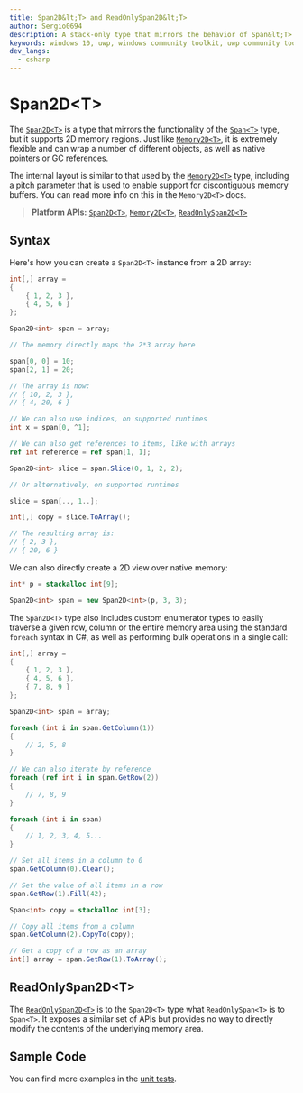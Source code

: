 ```yaml
---
title: Span2D&lt;T> and ReadOnlySpan2D&lt;T>
author: Sergio0694
description: A stack-only type that mirrors the behavior of Span&lt;T> and ReadOnlySpan&lt;T>, but supporting arbitrary 2D memory locations
keywords: windows 10, uwp, windows community toolkit, uwp community toolkit, uwp toolkit, parallel, high performance, net core, net standard
dev_langs:
  - csharp
---
```


# Span2D&lt;T>

The [`Span2D<T>`](/dotnet/api/microsoft.toolkit.highperformance.span2d-1) is a type that mirrors the functionality of the [`Span<T>`](/dotnet/api/system.span-1) type, but it supports 2D memory regions. Just like [`Memory2D<T>`](/dotnet/api/microsoft.toolkit.highperformance.memory2d-1), it is extremely flexible and can wrap a number of different objects, as well as native pointers or GC references.

The internal layout is similar to that used by the [`Memory2D<T>`](/dotnet/api/microsoft.toolkit.highperformance.Memory2D-1) type, including a pitch parameter that is used to enable support for discontiguous memory buffers. You can read more info on this in the `Memory2D<T>` docs.

> **Platform APIs:** [`Span2D<T>`](/dotnet/api/microsoft.toolkit.highperformance.span2d-1), [`Memory2D<T>`](/dotnet/api/microsoft.toolkit.highperformance.Memory2D-1), [`ReadOnlySpan2D<T>`](/dotnet/api/microsoft.toolkit.highperformance.readonlyspan2d-1)

## Syntax

Here's how you can create a `Span2D<T>` instance from a 2D array:

```csharp
int[,] array =
{
    { 1, 2, 3 },
    { 4, 5, 6 }
};

Span2D<int> span = array;

// The memory directly maps the 2*3 array here

span[0, 0] = 10;
span[2, 1] = 20;

// The array is now:
// { 10, 2, 3 },
// { 4, 20, 6 }

// We can also use indices, on supported runtimes
int x = span[0, ^1];

// We can also get references to items, like with arrays
ref int reference = ref span[1, 1];

Span2D<int> slice = span.Slice(0, 1, 2, 2);

// Or alternatively, on supported runtimes

slice = span[.., 1..];

int[,] copy = slice.ToArray();

// The resulting array is:
// { 2, 3 },
// { 20, 6 }
```

We can also directly create a 2D view over native memory:

```csharp
int* p = stackalloc int[9];

Span2D<int> span = new Span2D<int>(p, 3, 3);
```

The `Span2D<T>` type also includes custom enumerator types to easily traverse a given row, column or the entire memory area using the standard `foreach` syntax in C#, as well as performing bulk operations in a single call:

```csharp
int[,] array =
{
    { 1, 2, 3 },
    { 4, 5, 6 },
    { 7, 8, 9 }
};

Span2D<int> span = array;

foreach (int i in span.GetColumn(1))
{
    // 2, 5, 8
}

// We can also iterate by reference
foreach (ref int i in span.GetRow(2))
{
    // 7, 8, 9
}

foreach (int i in span)
{
    // 1, 2, 3, 4, 5...
}

// Set all items in a column to 0
span.GetColumn(0).Clear();

// Set the value of all items in a row
span.GetRow(1).Fill(42);

Span<int> copy = stackalloc int[3];

// Copy all items from a column
span.GetColumn(2).CopyTo(copy);

// Get a copy of a row as an array
int[] array = span.GetRow(1).ToArray();
```

## ReadOnlySpan2D&lt;T>

The [`ReadOnlySpan2D<T>`](/dotnet/api/microsoft.toolkit.highperformance.readonlyspan2d-1) is to the `Span2D<T>` type what `ReadOnlySpan<T>` is to `Span<T>`. It exposes a similar set of APIs but provides no way to directly modify the contents of the underlying memory area.

## Sample Code

You can find more examples in the [unit tests](https://github.com/windows-toolkit/WindowsCommunityToolkit/blob/rel/7.0.0/UnitTests/UnitTests.HighPerformance.Shared).

